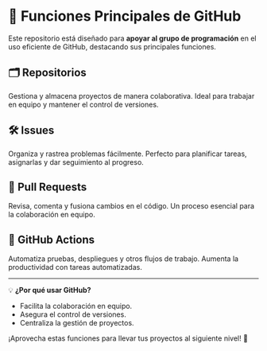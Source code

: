 # 🚀 Funciones Principales de GitHub

Este repositorio está diseñado para **apoyar al grupo de programación** en el uso eficiente de GitHub, destacando sus principales funciones.

## 🗂 Repositorios
Gestiona y almacena proyectos de manera colaborativa. Ideal para trabajar en equipo y mantener el control de versiones.

## 🛠 Issues
Organiza y rastrea problemas fácilmente. Perfecto para planificar tareas, asignarlas y dar seguimiento al progreso.

## 🔄 Pull Requests
Revisa, comenta y fusiona cambios en el código. Un proceso esencial para la colaboración en equipo.

## 🤖 GitHub Actions
Automatiza pruebas, despliegues y otros flujos de trabajo. Aumenta la productividad con tareas automatizadas.

---

💡 **¿Por qué usar GitHub?**
- Facilita la colaboración en equipo.
- Asegura el control de versiones.
- Centraliza la gestión de proyectos.

¡Aprovecha estas funciones para llevar tus proyectos al siguiente nivel! 🚀
